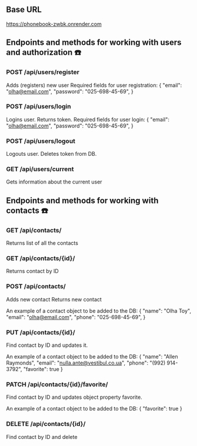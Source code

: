 ## Base URL
https://phonebook-zwbk.onrender.com

## Endpoints and methods for working with users and authorization ☎️
### POST /api/users/register
Adds (registers) new user
Required fields for user registration:
{
    "email": "olha@email.com",
    "password": "025-698-45-69",
}

### POST /api/users/login
Logins user. Returns token.
Required fields for user login:
{
    "email": "olha@email.com",
    "password": "025-698-45-69",
}

### POST /api/users/logout
Logouts user. Deletes token from DB.

### GET /api/users/current
Gets information about the current user

## Endpoints and methods for working with contacts ☎️

### GET /api/contacts/
Returns list of all the contacts

### GET /api/contacts/{id}/
Returns contact by ID

### POST /api/contacts/
Adds new contact
Returns new contact

An example of a contact object to be added to the DB:
{
    "name": "Olha Toy",
    "email": "olha@email.com",
    "phone": "025-698-45-69",
}


### PUT /api/contacts/{id}/
Find contact by ID and updates it.

An example of a contact object to be added to the DB:
{
    "name": "Allen Raymonds",
    "email": "nulla.ante@vestibul.co.ua",
    "phone": "(992) 914-3792",
    "favorite": true
}

### PATCH /api/contacts/{id}/favorite/
Find contact by ID and updates object property favorite.

An example of a contact object to be added to the DB:
{
    "favorite": true
}
### DELETE /api/contacts/{id}/
Find contact by ID and delete

